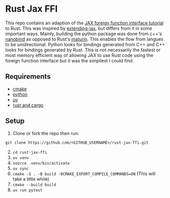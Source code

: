 # Rust Jax FFI

This repo contains an adaption of the [JAX foreign function interface tutorial](https://docs.jax.dev/en/latest/ffi.html) to Rust. This was inspired by [extending-jax](https://github.com/jeertmans/extending-jax), but differs from it in some important ways. Mainly, building the python package was done from c++'s [nanobind](https://github.com/wjakob/nanobind) as opposed to Rust's [maturin](https://github.com/PyO3/maturin). This enables the flow from langues to be unidirectional. Python looks for bindings generated from C++ and C++ looks for bindings generated by Rust. This is not necessarily the fastest or most memory efficient way of allowing JAX to use Rust code using the foreign function interface but it was the simpilest I could find.

## Requirements
- [cmake](https://cmake.org/download/)
- [python](https://www.python.org/downloads/)
- [uv](https://docs.astral.sh/uv/)
- [rust and cargo](https://www.rust-lang.org/tools/install)

## Setup

1. Clone or fork the repo then run:
```
git clone https://github.com/<GITHUB_USERNAME>/rust-jax-ffi.git
```
2.  `cd rust-jax-ffi`
3. ```uv venv```
4. ```source .venv/bin/activate```
5. ```uv sync```
6. ```cmake -S . -B build -DCMAKE_EXPORT_COMPILE_COMMANDS=ON```
    (This will take a little while)
7. ```cmake --build build```
8. ```uv run pytest```
